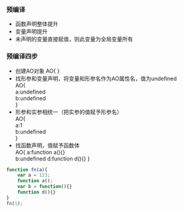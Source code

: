 ### 预编译
* 函数声明整体提升
* 变量声明提升
* 未声明的变量直接赋值，则此变量为全局变量所有
### 预编译四步
* 创建AO对象 AO{ }
* 找形参和变量声明，将变量和形参名作为AO属性名，值为undefined  
AO{  
    a:undefined  
    b:undefined  
}
* 形参和实参相统一（把实参的值赋予形参名）  
AO{  
    a:1  
    b:undefined   
    }
* 找函数声明，值赋予函数体  
AO{
   a:function a(){}  
   b:undefined
   d:function d(){}
}

```js
function fn(a){
    var a = 123;
    function a();
    var b = function(){}
    function d(){}
}
fn(1);
```